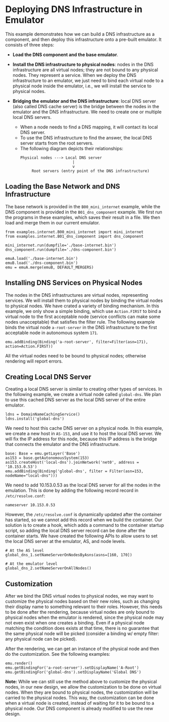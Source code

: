 # Deploying DNS Infrastructure in Emulator

This example demonstrates how we can build a DNS infrastructure as a 
component, and then deploy this infrastructure onto a pre-built
emulator. It consists of three steps:

- **Load the DNS component and the base emulator**.

- **Install the DNS infrastructure to physical nodes**: nodes in the DNS infrastructure
  are all virtual nodes; they are not bound to any physical nodes.
  They represent a service. When we deploy the DNS infrastructure
  to an emulator, we just need to bind each virtual node to a physical node
  inside the emulator, i.e., we will install the service to physical nodes. 

- **Bridging the emulator and the DNS infrastructure**: local DNS server (also
  called DNS cache server) is the bridge between the nodes in the emulator and 
  the DNS infrastructure. We need to create one or multiple local DNS
  servers.

  - When a node needs to find a DNS mapping, it will contact its local DNS server.
  - To use the DNS infrastructure to find the answer, the local DNS server 
    starts from the root servers. 
  - The following diagram depicts their relationships: 
    ```
    Physical nodes ---> Local DNS server 
                           |
                           v
         Root servers (entry point of the DNS infrastructure)
    ```

## Loading the Base Network and DNS Infrastructure 

The base network is provided in the `B00_mini_internet` example,
while the DNS component is provided in the `B01_dns_component` example.
We first run the programs in these examples, which saves their 
result in a file. We then load and merge them in our current
emulator. 


```
from examples.internet.B00_mini_internet import mini_internet
from examples.internet.B01_dns_component import dns_component

mini_internet.run(dumpfile='./base-internet.bin')
dns_component.run(dumpfile='./dns-component.bin')

emuA.load('./base-internet.bin')
emuB.load('./dns-component.bin')
emu = emuA.merge(emuB, DEFAULT_MERGERS)
```


## Installing DNS Services on Physical Nodes

The nodes in the DNS infrastructures are virtual nodes, representing services.
We will install them to physical nodes by binding the virtual nodes
to physical nodes. We have crated a variety of binding mechanism. In 
this example, we only show a simple binding, which
use `Action.FIRST` to bind a virtual node to the first 
acceptable node (service conflicts can make some nodes unacceptable)
that satisfies the filter rule. The following example
binds the virtual node `a-root-server` in the DNS infrastructure 
to the first acceptable node in autonomous system `171`. 

```
emu.addBinding(Binding('a-root-server', filter=Filter(asn=171), action=Action.FIRST))
```

All the virtual nodes need to be bound to physical nodes; otherwise 
rendering will report errors. 


## Creating Local DNS Server

Creating a local DNS server is similar to creating 
other types of services. In the following example,
we create a virtual node called `global-dns`. We plan
to use this cached DNS server as the local DNS 
server of the entire emulator.  

```
ldns = DomainNameCachingService()
ldns.install('global-dns')
```

We need to host this cache DNS server on a physical node.
In this example, we create a new host in `AS-153`, and
use it to host the local DNS server. We will fix the IP
address for this node, because this IP address is the 
bridge that connects the emulator and the DNS 
infrastructure. 

```
base: Base = emu.getLayer('Base')
as153 = base.getAutonomousSystem(153)
as153.createHost('local-dns').joinNetwork('net0', address = '10.153.0.53')
emu.addBinding(Binding('global-dns', filter = Filter(asn=153, nodeName="local-dns")))
```

We need to add 10.153.0.53 as the local DNS server for all the nodes in the emulation.
This is done by adding the following record  record in `/etc/resolve.conf`:
```
nameserver 10.153.0.53
```

However, the `/etc/resolve.conf` is dynamically updated after the container
has started, so we cannot add this record when we build the container. 
Our solution is to create a hook, which adds a command to the 
container startup script, so adding the local DNS server record
can be done after the container starts. We have created the following 
APIs to allow users to set the local DNS server at the emulator, AS,
and node levels. 

```
# At the AS level
global_dns_1.setNameServerOnNodesByAsns(asns=[160, 170])

# At the emulator level
global_dns_2.setNameServerOnAllNodes()
```


## Customization

After we bind the DNS virtual nodes to physical nodes, we may want to 
customize the physical nodes based on their new roles, such as 
changing their display name to something relevant to their roles. 
However, this needs to be done after the rendering,
because virtual nodes are only bound to physical nodes when the emulator is 
rendered, since the physical node may not even exist when one creates a binding. 
Even if a physical node matching the condition does exists at that time, 
there is no guarantee that the same physical node will be picked (consider 
a binding w/ empty filter: any physical node can be picked). 

After the rendering, we can get an instance of the physical node
and then do the customization. See the following examples: 

```
emu.render()
emu.getBindingFor('a-root-server').setDisplayName('A-Root')
emu.getBindingFor('global-dns').setDisplayName('Global DNS')
```

**Note:** While we can still use the method above to customize the 
physical nodes, in our new design, we allow the customization to be
done on virtual nodes. When they are bound to physical nodes, the 
customization will be carried to the physical nodes. This way,
the customization can be done when a virtual node is created, instead
of waiting for it to be bound to a physical node.
Our DNS component is already modified to use the new design. 
